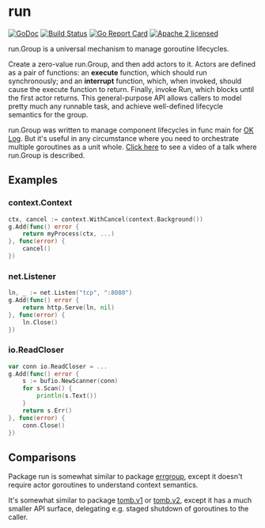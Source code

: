 # run

[![GoDoc](https://godoc.org/github.com/oklog/run?status.svg)](https://godoc.org/github.com/oklog/run)
[![Build Status](https://travis-ci.org/oklog/run.svg?branch=master)](https://travis-ci.org/oklog/run)
[![Go Report Card](https://goreportcard.com/badge/github.com/oklog/run)](https://goreportcard.com/report/github.com/oklog/run)
[![Apache 2 licensed](https://img.shields.io/badge/license-Apache2-blue.svg)](https://raw.githubusercontent.com/oklog/run/master/LICENSE)

run.Group is a universal mechanism to manage goroutine lifecycles.

Create a zero-value run.Group, and then add actors to it. Actors are defined as
a pair of functions: an **execute** function, which should run synchronously;
and an **interrupt** function, which, when invoked, should cause the execute
function to return. Finally, invoke Run, which blocks until the first actor
returns. This general-purpose API allows callers to model pretty much any
runnable task, and achieve well-defined lifecycle semantics for the group.

run.Group was written to manage component lifecycles in func main for
[OK Log](https://github.com/oklog/oklog).
But it's useful in any circumstance where you need to orchestrate multiple
goroutines as a unit whole.
[Click here](https://www.youtube.com/watch?v=LHe1Cb_Ud_M&t=15m45s) to see a
video of a talk where run.Group is described.

## Examples

### context.Context

```go
ctx, cancel := context.WithCancel(context.Background())
g.Add(func() error {
	return myProcess(ctx, ...)
}, func(error) {
	cancel()
})
```

### net.Listener

```go
ln, _ := net.Listen("tcp", ":8080")
g.Add(func() error {
	return http.Serve(ln, nil)
}, func(error) {
	ln.Close()
})
```

### io.ReadCloser

```go
var conn io.ReadCloser = ...
g.Add(func() error {
	s := bufio.NewScanner(conn)
	for s.Scan() {
		println(s.Text())
	}
	return s.Err()
}, func(error) {
	conn.Close()
})
```

## Comparisons

Package run is somewhat similar to package
[errgroup](https://godoc.org/golang.org/x/sync/errgroup),
except it doesn't require actor goroutines to understand context semantics.

It's somewhat similar to package
[tomb.v1](https://godoc.org/gopkg.in/tomb.v1) or
[tomb.v2](https://godoc.org/gopkg.in/tomb.v2),
except it has a much smaller API surface, delegating e.g. staged shutdown of
goroutines to the caller.
